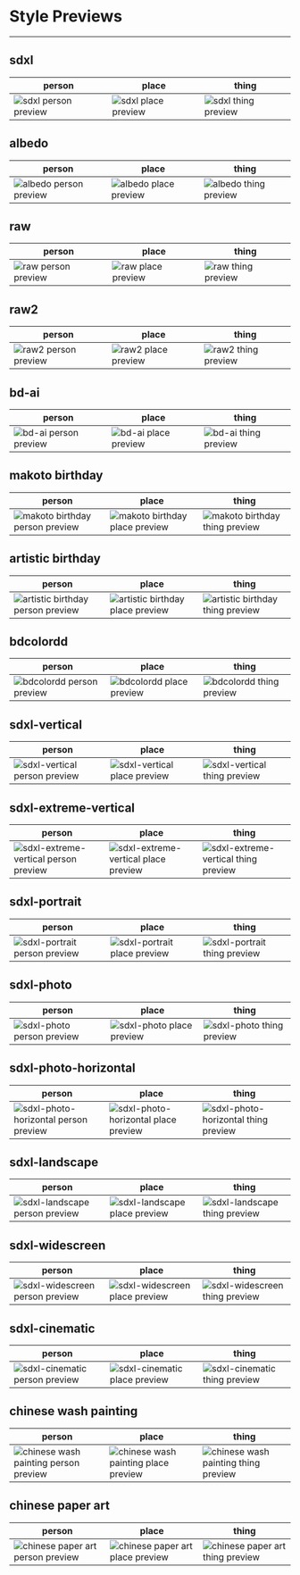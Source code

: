 # Style Previews
---

## sdxl
| person | place | thing |
| --- | --- | --- |
| ![sdxl person preview](/preview_generator/images/sdxl_person.webp?raw=true) | ![sdxl place preview](/preview_generator/images/sdxl_place.webp?raw=true) | ![sdxl thing preview](/preview_generator/images/sdxl_thing.webp?raw=true) |

## albedo
| person | place | thing |
| --- | --- | --- |
| ![albedo person preview](/preview_generator/images/albedo_person.webp?raw=true) | ![albedo place preview](/preview_generator/images/albedo_place.webp?raw=true) | ![albedo thing preview](/preview_generator/images/albedo_thing.webp?raw=true) |

## raw
| person | place | thing |
| --- | --- | --- |
| ![raw person preview](/preview_generator/images/raw_person.webp?raw=true) | ![raw place preview](/preview_generator/images/raw_place.webp?raw=true) | ![raw thing preview](/preview_generator/images/raw_thing.webp?raw=true) |

## raw2
| person | place | thing |
| --- | --- | --- |
| ![raw2 person preview](/preview_generator/images/raw2_person.webp?raw=true) | ![raw2 place preview](/preview_generator/images/raw2_place.webp?raw=true) | ![raw2 thing preview](/preview_generator/images/raw2_thing.webp?raw=true) |

## bd-ai
| person | place | thing |
| --- | --- | --- |
| ![bd-ai person preview](/preview_generator/images/bd_ai_person.webp?raw=true) | ![bd-ai place preview](/preview_generator/images/bd_ai_place.webp?raw=true) | ![bd-ai thing preview](/preview_generator/images/bd_ai_thing.webp?raw=true) |

## makoto birthday
| person | place | thing |
| --- | --- | --- |
| ![makoto birthday person preview](/preview_generator/images/makoto_birthday_person.webp?raw=true) | ![makoto birthday place preview](/preview_generator/images/makoto_birthday_place.webp?raw=true) | ![makoto birthday thing preview](/preview_generator/images/makoto_birthday_thing.webp?raw=true) |

## artistic birthday
| person | place | thing |
| --- | --- | --- |
| ![artistic birthday person preview](/preview_generator/images/artistic_birthday_person.webp?raw=true) | ![artistic birthday place preview](/preview_generator/images/artistic_birthday_place.webp?raw=true) | ![artistic birthday thing preview](/preview_generator/images/artistic_birthday_thing.webp?raw=true) |

## bdcolordd
| person | place | thing |
| --- | --- | --- |
| ![bdcolordd person preview](/preview_generator/images/bdcolordd_person.webp?raw=true) | ![bdcolordd place preview](/preview_generator/images/bdcolordd_place.webp?raw=true) | ![bdcolordd thing preview](/preview_generator/images/bdcolordd_thing.webp?raw=true) |

## sdxl-vertical
| person | place | thing |
| --- | --- | --- |
| ![sdxl-vertical person preview](/preview_generator/images/sdxl_vertical_person.webp?raw=true) | ![sdxl-vertical place preview](/preview_generator/images/sdxl_vertical_place.webp?raw=true) | ![sdxl-vertical thing preview](/preview_generator/images/sdxl_vertical_thing.webp?raw=true) |

## sdxl-extreme-vertical
| person | place | thing |
| --- | --- | --- |
| ![sdxl-extreme-vertical person preview](/preview_generator/images/sdxl_extreme_vertical_person.webp?raw=true) | ![sdxl-extreme-vertical place preview](/preview_generator/images/sdxl_extreme_vertical_place.webp?raw=true) | ![sdxl-extreme-vertical thing preview](/preview_generator/images/sdxl_extreme_vertical_thing.webp?raw=true) |

## sdxl-portrait
| person | place | thing |
| --- | --- | --- |
| ![sdxl-portrait person preview](/preview_generator/images/sdxl_portrait_person.webp?raw=true) | ![sdxl-portrait place preview](/preview_generator/images/sdxl_portrait_place.webp?raw=true) | ![sdxl-portrait thing preview](/preview_generator/images/sdxl_portrait_thing.webp?raw=true) |

## sdxl-photo
| person | place | thing |
| --- | --- | --- |
| ![sdxl-photo person preview](/preview_generator/images/sdxl_photo_person.webp?raw=true) | ![sdxl-photo place preview](/preview_generator/images/sdxl_photo_place.webp?raw=true) | ![sdxl-photo thing preview](/preview_generator/images/sdxl_photo_thing.webp?raw=true) |

## sdxl-photo-horizontal
| person | place | thing |
| --- | --- | --- |
| ![sdxl-photo-horizontal person preview](/preview_generator/images/sdxl_photo_horizontal_person.webp?raw=true) | ![sdxl-photo-horizontal place preview](/preview_generator/images/sdxl_photo_horizontal_place.webp?raw=true) | ![sdxl-photo-horizontal thing preview](/preview_generator/images/sdxl_photo_horizontal_thing.webp?raw=true) |

## sdxl-landscape
| person | place | thing |
| --- | --- | --- |
| ![sdxl-landscape person preview](/preview_generator/images/sdxl_landscape_person.webp?raw=true) | ![sdxl-landscape place preview](/preview_generator/images/sdxl_landscape_place.webp?raw=true) | ![sdxl-landscape thing preview](/preview_generator/images/sdxl_landscape_thing.webp?raw=true) |

## sdxl-widescreen
| person | place | thing |
| --- | --- | --- |
| ![sdxl-widescreen person preview](/preview_generator/images/sdxl_widescreen_person.webp?raw=true) | ![sdxl-widescreen place preview](/preview_generator/images/sdxl_widescreen_place.webp?raw=true) | ![sdxl-widescreen thing preview](/preview_generator/images/sdxl_widescreen_thing.webp?raw=true) |

## sdxl-cinematic
| person | place | thing |
| --- | --- | --- |
| ![sdxl-cinematic person preview](/preview_generator/images/sdxl_cinematic_person.webp?raw=true) | ![sdxl-cinematic place preview](/preview_generator/images/sdxl_cinematic_place.webp?raw=true) | ![sdxl-cinematic thing preview](/preview_generator/images/sdxl_cinematic_thing.webp?raw=true) |

## chinese wash painting
| person | place | thing |
| --- | --- | --- |
| ![chinese wash painting person preview](/preview_generator/images/chinese_wash_painting_person.webp?raw=true) | ![chinese wash painting place preview](/preview_generator/images/chinese_wash_painting_place.webp?raw=true) | ![chinese wash painting thing preview](/preview_generator/images/chinese_wash_painting_thing.webp?raw=true) |

## chinese paper art
| person | place | thing |
| --- | --- | --- |
| ![chinese paper art person preview](/preview_generator/images/chinese_paper_art_person.webp?raw=true) | ![chinese paper art place preview](/preview_generator/images/chinese_paper_art_place.webp?raw=true) | ![chinese paper art thing preview](/preview_generator/images/chinese_paper_art_thing.webp?raw=true) |

